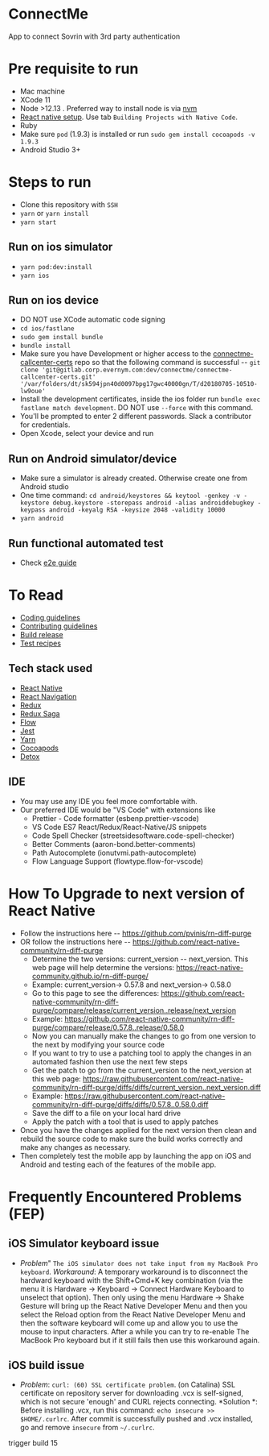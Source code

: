 # ConnectMe
App to connect Sovrin with 3rd party authentication

# Pre requisite to run

- Mac machine
- XCode 11
- Node >12.13 . Preferred way to install node is via [nvm](https://www.sitepoint.com/quick-tip-multiple-versions-node-nvm/)
- [React native setup](http://facebook.github.io/react-native/docs/getting-started.html). Use tab `Building Projects with Native Code`.
- Ruby
- Make sure `pod` (1.9.3) is installed or run `sudo gem install cocoapods -v 1.9.3`
- Android Studio 3+

# Steps to run

- Clone this repository with `SSH`
- `yarn` or `yarn install`
- `yarn start`

## Run on ios simulator
- `yarn pod:dev:install`
- `yarn ios`

## Run on ios device
- DO NOT use XCode automatic code signing
- `cd ios/fastlane`
- `sudo gem install bundle`
- `bundle install`
- Make sure you have Development or higher access to the [connectme-callcenter-certs](https://gitlab.corp.evernym.com/dev/connectme/connectme-callcenter-certs/-/project_members) repo so that the following command is successful --
`git clone 'git@gitlab.corp.evernym.com:dev/connectme/connectme-callcenter-certs.git' '/var/folders/dt/sk594jpn40d0097bpg17gwc40000gn/T/d20180705-10510-lw9oue'`
- Install the development certificates, inside the ios folder run `bundle exec fastlane match development`. DO NOT use `--force` with this command.
- You'll be prompted to enter 2 different passwords. Slack a contributor for credentials.
- Open Xcode, select your device and run

## Run on Android simulator/device
- Make sure a simulator is already created. Otherwise create one from Android studio
- One time command: `cd android/keystores && keytool -genkey -v -keystore debug.keystore -storepass android -alias androiddebugkey -keypass android -keyalg RSA -keysize 2048 -validity 10000`
- `yarn android`

## Run functional automated test

- Check [e2e guide](./e2e/README.md)

# To Read

- [Coding guidelines](./docs/CODING_GUIDELINES.md)
- [Contributing guidelines](./docs/CONTRIBUTING_GUIDELINES.MD)
- [Build release](./docs/RELEASE_BUILDS.md)
- [Test recipes](./docs/TEST_RECIPES.md)

## Tech stack used

- [React Native](https://facebook.github.io/react-native/)
- [React Navigation](http://reactnavigation.org)
- [Redux](http://redux.js.org)
- [Redux Saga](https://redux-saga.js.org)
- [Flow](http://flow.org/)
- [Jest](https://facebook.github.io/jest/)
- [Yarn](http://yarnpkg.com)
- [Cocoapods](http://cocoadocs.org)
- [Detox](https://github.com/wix/Detox)

## IDE
- You may use any IDE you feel more comfortable with.
- Our preferred IDE would be "VS Code" with extensions like
  - Prettier - Code formatter (esbenp.prettier-vscode)
  - VS Code ES7 React/Redux/React-Native/JS snippets
  - Code Spell Checker (streetsidesoftware.code-spell-checker)
  - Better Comments (aaron-bond.better-comments)
  - Path Autocomplete (ionutvmi.path-autocomplete)
  - Flow Language Support (flowtype.flow-for-vscode)

# How To Upgrade to next version of React Native
- Follow the instructions here -- https://github.com/pvinis/rn-diff-purge
- OR follow the instructions here -- https://github.com/react-native-community/rn-diff-purge
  - Determine the two versions: current_version -- next_version.
  This web page will help determine the versions: https://react-native-community.github.io/rn-diff-purge/
  - Example: current_version-> 0.57.8 and next_version-> 0.58.0
  - Go to this page to see the differences:
  https://github.com/react-native-community/rn-diff-purge/compare/release/current_version..release/next_version
  - Example: https://github.com/react-native-community/rn-diff-purge/compare/release/0.57.8..release/0.58.0
  - Now you can manually make the changes to go from one version to the next by modifying your source code
  - If you want to try to use a patching tool to apply the changes in an automated fashion then use the next few steps
  - Get the patch to go from the current_version to the next_version at this web page:
  https://raw.githubusercontent.com/react-native-community/rn-diff-purge/diffs/diffs/current_version..next_version.diff
  - Example: https://raw.githubusercontent.com/react-native-community/rn-diff-purge/diffs/diffs/0.57.8..0.58.0.diff
  - Save the diff to a file on your local hard drive
  - Apply the patch with a tool that is used to apply patches
- Once you have the changes applied for the next version then clean and rebuild the source code
  to make sure the build works correctly and make any changes as necessary.
- Then completely test the mobile app by launching the app on iOS and Android and testing
  each of the features of the mobile app.

# Frequently Encountered Problems (FEP)

## iOS Simulator keyboard issue

- *Problem*" `The iOS simulator does not take input from my MacBook Pro keyboard`. *Workaround*: A temporary workaround is to disconnect the hardward keyboard with the Shift+Cmd+K key combination (via the menu it is Hardware -> Keyboard -> Connect Hardware Keyboard to unselect that option). Then only using the menu Hardware -> Shake Gesture will bring up the React Native Developer Menu and then you select the Reload option from the React Native Developer Menu and then the software keyboard will come up and allow you to use the mouse to input characters. After a while you can try to re-enable The MacBook Pro keyboard but if it still fails then use this workaround again.

## iOS build issue

- *Problem*: `curl: (60) SSL certificate problem`. (on Catalina) SSL certificate on repository server for downloading .vcx is self-signed, which is not secure 'enough' and CURL rejects connecting. *Solution
  *: Before installing .vcx, run this command: `echo insecure >> $HOME/.curlrc`. After commit is successfully pushed and .vcx installed, go and remove `insecure` from `~/.curlrc`.

trigger build 15
